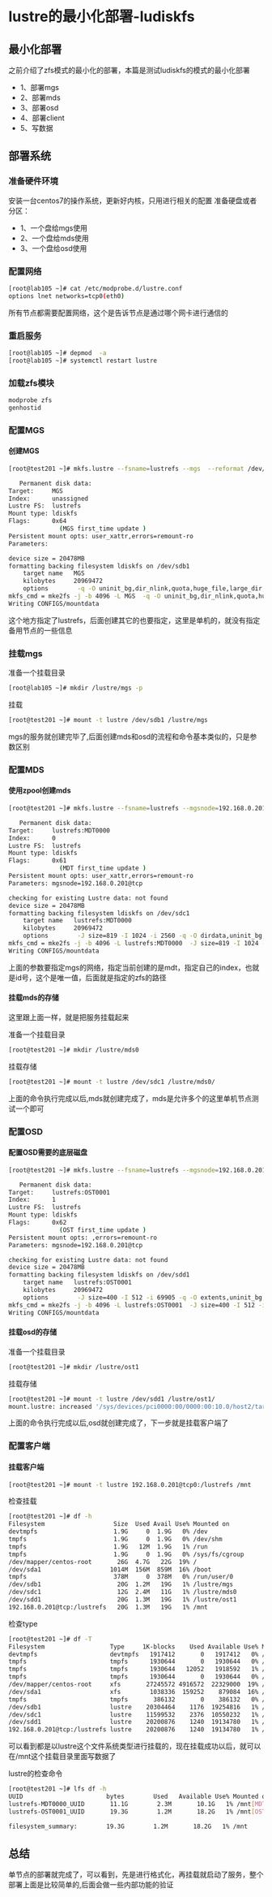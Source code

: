 # lustre的最小化部署-ludiskfs

## 最小化部署

之前介绍了zfs模式的最小化的部署，本篇是测试ludiskfs的模式的最小化部署

- 1、部署mgs
- 2、部署mds
- 3、部署osd
- 4、部署client
- 5、写数据

## 部署系统

### 准备硬件环境
安装一台centos7的操作系统，更新好内核，只用进行相关的配置
准备硬盘或者分区：

- 1、一个盘给mgs使用
- 2、一个盘给mds使用
- 3、一个盘给osd使用

### 配置网络
```bash
[root@lab105 ~]# cat /etc/modprobe.d/lustre.conf 
options lnet networks=tcp0(eth0)
```
所有节点都需要配置网络，这个是告诉节点是通过哪个网卡进行通信的

### 重启服务
```bash
[root@lab105 ~]# depmod  -a
[root@lab105 ~]# systemctl restart lustre
```
### 加载zfs模块
```bash
modprobe zfs
genhostid 
```

### 配置MGS

#### 创建MGS
```bash
[root@test201 ~]# mkfs.lustre --fsname=lustrefs --mgs  --reformat /dev/sdb1

   Permanent disk data:
Target:     MGS
Index:      unassigned
Lustre FS:  lustrefs
Mount type: ldiskfs
Flags:      0x64
              (MGS first_time update )
Persistent mount opts: user_xattr,errors=remount-ro
Parameters:

device size = 20478MB
formatting backing filesystem ldiskfs on /dev/sdb1
	target name   MGS
	kilobytes     20969472
	options        -q -O uninit_bg,dir_nlink,quota,huge_file,large_dir,flex_bg -E lazy_journal_init -F
mkfs_cmd = mke2fs -j -b 4096 -L MGS  -q -O uninit_bg,dir_nlink,quota,huge_file,large_dir,flex_bg -E lazy_journal_init -F /dev/sdb1 20969472k
Writing CONFIGS/mountdata
```

这个地方指定了lustrefs，后面创建其它的也要指定，这里是单机的，就没有指定备用节点的一些信息

### 挂载mgs

准备一个挂载目录
```bash
[root@lab105 ~]# mkdir /lustre/mgs -p
```
挂载
```bash
[root@test201 ~]# mount -t lustre /dev/sdb1 /lustre/mgs
```
mgs的服务就创建完毕了,后面创建mds和osd的流程和命令基本类似的，只是参数区别

### 配置MDS
#### 使用zpool创建mds
```bash
[root@test201 ~]# mkfs.lustre --fsname=lustrefs --mgsnode=192.168.0.201@tcp0  --mdt --index=0  /dev/sdc1

   Permanent disk data:
Target:     lustrefs:MDT0000
Index:      0
Lustre FS:  lustrefs
Mount type: ldiskfs
Flags:      0x61
              (MDT first_time update )
Persistent mount opts: user_xattr,errors=remount-ro
Parameters: mgsnode=192.168.0.201@tcp

checking for existing Lustre data: not found
device size = 20478MB
formatting backing filesystem ldiskfs on /dev/sdc1
	target name   lustrefs:MDT0000
	kilobytes     20969472
	options        -J size=819 -I 1024 -i 2560 -q -O dirdata,uninit_bg,^extents,dir_nlink,quota,huge_file,large_dir,flex_bg -E lazy_journal_init -F
mkfs_cmd = mke2fs -j -b 4096 -L lustrefs:MDT0000  -J size=819 -I 1024 -i 2560 -q -O dirdata,uninit_bg,^extents,dir_nlink,quota,huge_file,large_dir,flex_bg -E lazy_journal_init -F /dev/sdc1 20969472k
Writing CONFIGS/mountdata
```

上面的参数要指定mgs的网络，指定当前创建的是mdt，指定自己的index，也就是id号，这个是唯一值，后面就是指定的zfs的路径

#### 挂载mds的存储
这里跟上面一样，就是把服务挂载起来

准备一个挂载目录
```bash
[root@test201 ~]# mkdir /lustre/mds0
```
挂载存储
```bash
[root@test201 ~]# mount -t lustre /dev/sdc1 /lustre/mds0/
```
上面的命令执行完成以后,mds就创建完成了，mds是允许多个的这里单机节点测试一个即可

### 配置OSD
#### 配置OSD需要的底层磁盘
```bash
[root@test201 ~]# mkfs.lustre --fsname=lustrefs --mgsnode=192.168.0.201@tcp0  --ost  --index=1 /dev/sdd1

   Permanent disk data:
Target:     lustrefs:OST0001
Index:      1
Lustre FS:  lustrefs
Mount type: ldiskfs
Flags:      0x62
              (OST first_time update )
Persistent mount opts: ,errors=remount-ro
Parameters: mgsnode=192.168.0.201@tcp

checking for existing Lustre data: not found
device size = 20478MB
formatting backing filesystem ldiskfs on /dev/sdd1
	target name   lustrefs:OST0001
	kilobytes     20969472
	options        -J size=400 -I 512 -i 69905 -q -O extents,uninit_bg,dir_nlink,quota,huge_file,large_dir,flex_bg -G 256 -E resize="4290772992",lazy_journal_init -F
mkfs_cmd = mke2fs -j -b 4096 -L lustrefs:OST0001  -J size=400 -I 512 -i 69905 -q -O extents,uninit_bg,dir_nlink,quota,huge_file,large_dir,flex_bg -G 256 -E resize="4290772992",lazy_journal_init -F /dev/sdd1 20969472k
Writing CONFIGS/mountdata
```

#### 挂载osd的存储
准备一个挂载目录
```bash
[root@test201 ~]# mkdir /lustre/ost1
```
挂载存储
```bash
[root@test201 ~]# mount -t lustre /dev/sdd1 /lustre/ost1/
mount.lustre: increased '/sys/devices/pci0000:00/0000:00:10.0/host2/target2:0:3/2:0:3:0/block/sdd/queue/max_sectors_kb' from 512 to 4096
```
上面的命令执行完成以后,osd就创建完成了，下一步就是挂载客户端了

### 配置客户端
#### 挂载客户端
```bash
[root@test201 ~]# mount -t lustre 192.168.0.201@tcp0:/lustrefs /mnt
```

检查挂载
```bash
[root@test201 ~]# df -h
Filesystem                   Size  Used Avail Use% Mounted on
devtmpfs                     1.9G     0  1.9G   0% /dev
tmpfs                        1.9G     0  1.9G   0% /dev/shm
tmpfs                        1.9G   12M  1.9G   1% /run
tmpfs                        1.9G     0  1.9G   0% /sys/fs/cgroup
/dev/mapper/centos-root       26G  4.7G   22G  19% /
/dev/sda1                   1014M  156M  859M  16% /boot
tmpfs                        378M     0  378M   0% /run/user/0
/dev/sdb1                     20G  1.2M   19G   1% /lustre/mgs
/dev/sdc1                     12G  2.4M   11G   1% /lustre/mds0
/dev/sdd1                     20G  1.3M   19G   1% /lustre/ost1
192.168.0.201@tcp:/lustrefs   20G  1.3M   19G   1% /mnt
```
检查type
```bash
[root@test201 ~]# df -T
Filesystem                  Type     1K-blocks    Used Available Use% Mounted on
devtmpfs                    devtmpfs   1917412       0   1917412   0% /dev
tmpfs                       tmpfs      1930644       0   1930644   0% /dev/shm
tmpfs                       tmpfs      1930644   12052   1918592   1% /run
tmpfs                       tmpfs      1930644       0   1930644   0% /sys/fs/cgroup
/dev/mapper/centos-root     xfs       27245572 4916572  22329000  19% /
/dev/sda1                   xfs        1038336  159252    879084  16% /boot
tmpfs                       tmpfs       386132       0    386132   0% /run/user/0
/dev/sdb1                   lustre    20304464    1176  19254816   1% /lustre/mgs
/dev/sdc1                   lustre    11599532    2376  10550232   1% /lustre/mds0
/dev/sdd1                   lustre    20200876    1240  19134780   1% /lustre/ost1
192.168.0.201@tcp:/lustrefs lustre    20200876    1240  19134780   1% /mnt
```
可以看到都是以lustre这个文件系统类型进行挂载的，现在挂载成功以后，就可以在/mnt这个挂载目录里面写数据了

lustre的检查命令
```bash
[root@test201 ~]# lfs df -h
UUID                       bytes        Used   Available Use% Mounted on
lustrefs-MDT0000_UUID       11.1G        2.3M       10.1G   1% /mnt[MDT:0]
lustrefs-OST0001_UUID       19.3G        1.2M       18.2G   1% /mnt[OST:1]

filesystem_summary:        19.3G        1.2M       18.2G   1% /mnt
```

## 总结
单节点的部署就完成了，可以看到，先是进行格式化，再挂载就启动了服务，整个部署上面是比较简单的,后面会做一些内部功能的验证
